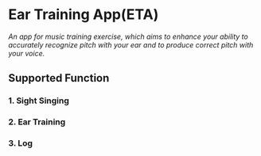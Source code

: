 # Ear Training App(ETA)
*An app for music training exercise, which aims to enhance your ability to accurately recognize pitch with your ear and to produce correct pitch with your voice.*

## Supported Function

### 1. Sight Singing

### 2. Ear Training

### 3. Log
